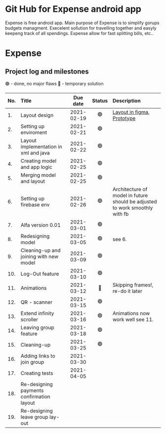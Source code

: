 # Git Hub for Expense android app
Expense is free android app.
Main purpose of Expense is to simplify gorups budgets managment. Execelent sollution for travelling together and easyly keepeng track of all spendings. Expense allow for fast splitting bills, etc..

# Expense
## Project log and milestones

🟢 - done, no major flaws
🔴 - temporary solution


| No. | Title | Due date | Status | Description |
| :--- | :--- | :---: | :---: | :--- |
| 1. | Layout design | 2021-02-19 | :green_circle: | [Layout in figma](https://www.figma.com/file/poj3KbWGYV5MOSEB41TOdi/Expense), [Prototype](https://www.figma.com/proto/poj3KbWGYV5MOSEB41TOdi/Expense?scaling=scale-down&page-id=0%3A1&node-id=1%3A2)|
| 2. | Setting up enviroment | 2021-02-21 | 🟢 | |
| 3. | Layout implementation in xml and java | 2021-02-22 | 🟢 | |
| 4. | Creating model and app logic | 2021-02-25 | 🟢 | |
| 5. | Merging model and layout | 2021-02-25 | 🟢 | |
| 6. | Setting up firebase env | 2021-02-26 | 🟢 | Architecture of model in future should be adjusted to work smoothly with fb | |
| 7. | Alfa version 0.01 | 2021-03-01 | 🟢 | |
| 8. | Redesigning model | 2021-03-05 | 🟢 | see 6. |
| 9. | Cleaning-up and joining with new model | 2021-03-09 | 🟢 | |
| 10. | Log-Out feature | 2021-03-10 | 🟢 | |
| 11. | Animations | 2021-03-12 |  🔴 | Skipping frames!, re-do it later |
| 12. | QR - scanner | 2021-03-15 | 🟢 | |
| 13. | Extend infinity scroller | 2021-03-16 | 🟢 | Animations now work well see 11. |
| 14. | Leaving group feature | 2021-03-18 | 🟢 | |
| 15. | Cleaning-up | 2021-03-25 | 🟢 | |
| 16. | Adding links to join group | 2021-03-30 |  | |
| 17. | Creating tests | 2021-04-05 |  | |
| 18. | Re-designing payments confirmation layout | | |
| 19. | Re-designing leave group lay-out | | | 

	
